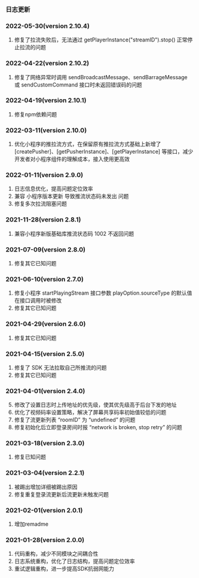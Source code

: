 ### 日志更新
### 2022-05-30(version 2.10.4)
1. 修复了拉流失败后，无法通过 getPlayerInstance("streamID").stop() 正常停止拉流的问题
### 2022-04-22(version 2.10.2)
1. 修复了网络异常时调用 sendBroadcastMessage、sendBarrageMessage 或 sendCustomCommand 接口时未返回错误码的问题
### 2022-04-19(version 2.10.1)
1. 修复npm依赖问题
### 2022-03-11(version 2.10.0)
1. 优化小程序的推拉流方式，在保留原有推拉流方式基础上新增了 [createPusher]、[getPusherInstance]、[getPlayerInstance] 等接口，减少开发者对小程序组件的理解成本，接入使用更高效
### 2022-01-11(version 2.9.0)
1. 日志信息优化，提高问题定位效率
2. 兼容 小程序版本更新 导致推流状态码未发出 问题
3. 修复多次拉流阻塞问题

### 2021-11-28(version 2.8.1)
1. 兼容小程序新版基础库推流状态码 1002 不返回问题

### 2021-07-09(version 2.8.0)
1. 修复其它已知问题
### 2021-06-10(version 2.7.0)
1. 修复小程序 startPlayingStream 接口参数 playOption.sourceType 的默认值在接口调用时被修改
2. 修复其它已知问题
### 2021-04-29(version 2.6.0)
1. 修复其它已知问题
### 2021-04-15(version 2.5.0)
1. 修复了 SDK 无法拉取自己所推流的问题
2. 修复其它已知问题
### 2021-04-01(version 2.4.0)
5. 修改了设置日志时上传地址的优先级，使其优先级高于后台下发的地址
6. 优化了视频码率设置策略，解决了屏幕共享码率初始值较低的问题
7. 修复了流更新列表 “roomID” 为 “undefined” 的问题
8. 修复初始化后立即登录房间时报 “network is broken, stop retry” 的问题

### 2021-03-18(version 2.3.0)
1. 修复已知问题
### 2021-03-04(version 2.2.1)
1. 被踢出增加详细被踢出原因
2. 修复重复登录流更新后流更新未触发问题
### 2021-02-01(version 2.0.1)
1. 增加remadme
### 2021-01-28(version 2.0.0)
1. 代码重构，减少不同模块之间耦合性
2. 日志系统重构，优化了日志结构，提高问题定位效率
3. 重试逻辑重构，进一步提高SDK抗弱网能力
